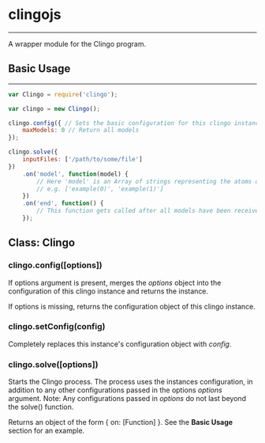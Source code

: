 # clingojs
----------

A wrapper module for the Clingo program.

## Basic Usage
--------------

```javascript
var Clingo = require('clingo');

var clingo = new Clingo();

clingo.config({ // Sets the basic configuration for this clingo instance
	maxModels: 0 // Return all models
});

clingo.solve({
	inputFiles: ['/path/to/some/file']
})
	.on('model', function(model) {
		// Here 'model' is an Array of strings representing the atoms of the model
		// e.g. ['example(0)', 'example(1)']
	})
	.on('end', function() {
		// This function gets called after all models have been received
	});
```

## Class: Clingo

### clingo.config([options])

If options argument is present, merges the _options_ object into the configuration of this clingo instance and returns the instance.

If options is missing, returns the configuration object of this clingo instance.

### clingo.setConfig(config)

Completely replaces this instance's configuration object with _config_.

### clingo.solve([options])

Starts the Clingo process. The process uses the instances configuration, in addition to any other configurations passed in the options _options_ argument. Note: Any configurations passed in _options_ do not last beyond the solve() function.

Returns an object of the form { on: [Function] }. See the __Basic Usage__ section for an example.